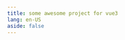 ```yaml
---
title: some awesome project for vue3
lang: en-US
aside: false
---
```

<Home />
<script setup>
 import Home from "../components/Home.vue"
</script>